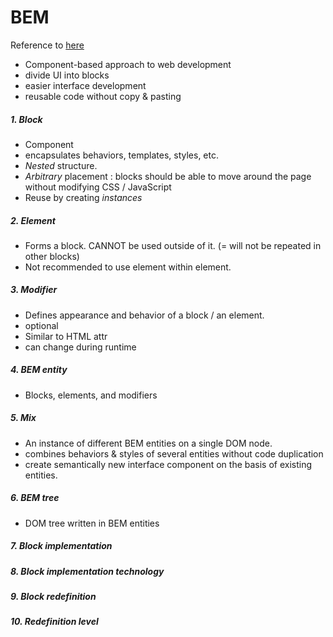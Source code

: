 # BEM

Reference to [here](https://en.bem.info/methodology/quick-start/)

* Component-based approach to web development
* divide UI into blocks
* easier interface development
* reusable code without copy & pasting

##### 1. Block

* Component
* encapsulates behaviors, templates, styles, etc.
* *Nested* structure.
* *Arbitrary* placement : blocks should be able to move around the page without modifying CSS / JavaScript
* Reuse by creating *instances*

##### 2. Element

* Forms a block. CANNOT be used outside of it. (= will not be repeated in other blocks)
* Not recommended to use element within element.

##### 3. Modifier
* Defines appearance and behavior of a block / an element.
* optional
* Similar to HTML attr
* can change during runtime

##### 4. BEM entity
* Blocks, elements, and modifiers

##### 5. Mix
* An instance of different BEM entities on a single DOM node.
* combines behaviors & styles of several entities without code duplication
* create semantically new interface component on the basis of existing entities.

##### 6. BEM tree
* DOM tree written in BEM entities

##### 7. Block implementation

##### 8. Block implementation technology
##### 9. Block redefinition
##### 10. Redefinition level
